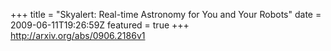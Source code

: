 +++
title = "Skyalert: Real-time Astronomy for You and Your Robots"
date = 2009-06-11T19:26:59Z
featured = true
+++
http://arxiv.org/abs/0906.2186v1